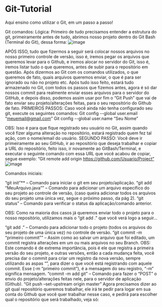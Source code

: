 # Git-Tutorial
Aqui ensino como utilizar o Git, em um passo a passo!

Git comandos: 
Lógica: Primeiro de tudo precisamos entender a estrutura do git, primeiramente antes de tudo, abrimos nosso projeto dentro do Git Bash (Terminal do Git), dessa forma: 
 ![image](https://github.com/AlaxAtaide/Git-Tutorial/assets/100983643/ba903ee0-7075-4ef0-a6cd-4e09542f71d5)

APÓS ISSO, tudo que fizermos a seguir será colocar nossos arquivos no nosso primeiro controle de versão, isso é, iremos pegar os arquivos que queremos levar para o Github, e iremos alocar no servidor do Git, isso é, iremos listar tudo o que queremos, antes de subir para o repositório em questão. Após dizermos ao Git com os comandos utilizados, o que queremos de fato, quais arquivos queremos enviar, o que é para ser ignorado ou não no projeto etc. Após tudo isso feito, estará tudo armazenado no Git, com todos os passos que fizemos antes, agora é só dar nossos commit para realmente enviar esses arquivos para o servidor do GitHub, e depois disso, podemos assim usar por fim o “Git Push” que vai de fato enviar seu projeto/alterações feitas, para o seu repositório do Github de fato.
PRIMEIROS PASSOS: 
Caso você ainda não tenha configurado seu git, execute os seguintes comandos:
Git config --global user.email “meuemail@gmail.com”
Git config --global user.name “Seu Nome”

OBS: Isso é para que fique registrado seu usuário no Git, assim quando você fizer alguma alteração no repositório, estará registrado quem fez tal ação, com o nome/email do usuário.
SEGUNDO PASSO: 
Você deve ir primeiramente ao seu GitHub, ir ao repositório que deseja trabalhar e copiar a URL do repositório, feito isso, ir novamente ao GitBash/Terminal, e executar o seguinte comando com essa URL que você acabou de copiar, segue exemplo:
“Git remote add origin https://github.com/Usuario/Project” 
![image](https://github.com/AlaxAtaide/Git-Tutorial/assets/100983643/3ee96ed9-e43f-4526-bde6-33f18e3cba61)

 

Comandos iniciais:

“git init”** – Comando para iniciar o git em seu projeto/aplicação.
“git add “MeuArquivo.java”” – Comando para adicionar um arquivo específico do seu projeto ao controle de versão, (caso queira adicionar todos os arquivos do seu projeto uma única vez, segue o próximo passo, da pág 2).
“git status” – Comando para verificar o status da aplicação/comando anterior.

OBS: Como na maioria dos casos já queremos enviar todo o projeto para o nosso repositório, utilizamos mais o “git add .” que você verá logo a seguir...

“git add .” – Comando para adicionar todo o projeto (todos os arquivos do seu projeto de uma única vez) no controle de versão.
“git commit -m “primeiro commit”” – Assim como ao salvar um arquivo que foi editado, um commit registra alterações em um ou mais arquivos no seu Branch.
OBS: Este comando é de extrema importância, pois é ele que registra a primeira versão do seu projeto, e outras versões, então a cada mudança feita, você precisa dar o commit para criar um registro da nova versão, sempre utilizando as aspas “”, para dizer o que você está registrando com aquele commit. Esse (-m “primeiro commit”), é a mensagem do seu registro, “-m” significa mensagem. 
“commit -m add git” – Comando para fazer o “POST” o envio do projeto/alterações feitas nele, para o servidor de aplicação (Github).
“Git push –set-upstream origin master” 
Agora precisamos dizer ao git qual repositório queremos trabalhar, ele irá te pedir para logar em sua conta do Github que você quer trabalhar nesse caso, e pedirá para escolher qual o repositório que será trabalhado, veja só:

